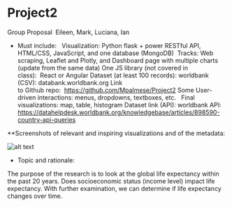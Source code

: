# Project2

Group Proposal 
Eileen, Mark, Luciana, Ian 

* Must include:  
Visualization: Python flask + power RESTful API, HTML/CSS, JavaScript, and one database (MongoDB) 
Tracks: Web scraping, Leaflet and Plotly, and Dashboard page with multiple charts (update from the same data)
One JS library (not covered in class):  React or Angular
Dataset (at least 100 records): worldbank (CSV): databank.worldbank.org
Link to Github repo:  https://github.com/Mpalmese/Project2
Some User-driven interactions: menus, dropdowns, textboxes, etc.  
Final visualizations: map, table, histogram
Dataset link (API): worldbank API: https://datahelpdesk.worldbank.org/knowledgebase/articles/898590-country-api-queries

**Screenshots of relevant and inspiring visualizations and of the metadata:

![alt text](https://files.slack.com/files-pri/TF5V30HFH-FJQSHS0GG/image.png)


* Topic and rationale:  

The purpose of the research is to look at the global life expectancy within the past 20 years. Does socioeconomic status (income level) impact life expectancy. With further examination, we can determine if life expectancy changes over time. 
